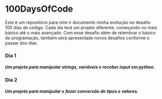 # 100DaysOfCode

 Este é um repositório para mim ir documento minha evolução no desafio 100 dias de código. Cada dia terá um projeto diferente, começando no mais básico até o mais avançado.
 Com esse desafio além de relembrar o básico de programação, também será apresentado novos desafios conforme o passar dos dias.

### Dia 1
#####  Um projeto para manipular strings, variáveis e receber input em python.

### Dia 2
#####  Um projeto para manipular e fazer conversão de tipos e valores.
